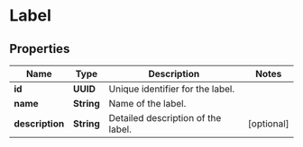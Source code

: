 

# Label

## Properties

Name | Type | Description | Notes
------------ | ------------- | ------------- | -------------
**id** | **UUID** | Unique identifier for the label. | 
**name** | **String** | Name of the label. | 
**description** | **String** | Detailed description of the label. |  [optional]



